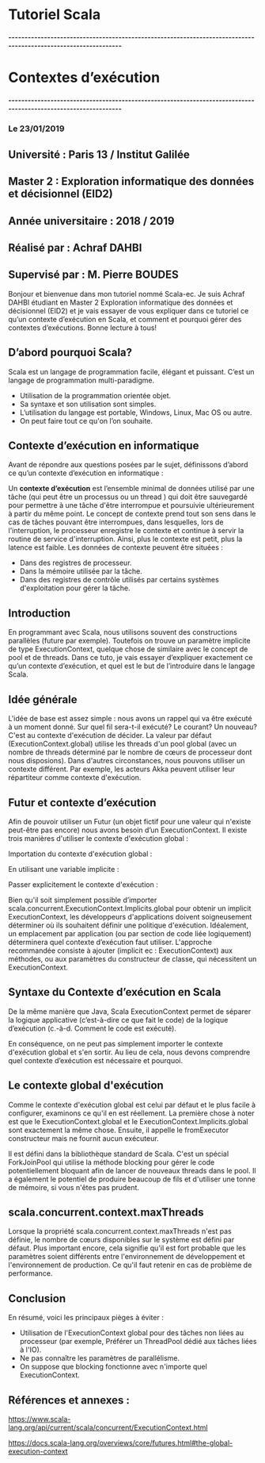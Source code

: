 # Tutoriel Scala 

#### ---------------------------------------------------------------------------------------------------------------

# Contextes d’exécution

#### ---------------------------------------------------------------------------------------------------------------

### Le 23/01/2019

## Université : Paris 13 / Institut Galilée

## Master 2 : Exploration informatique des données et décisionnel (EID2)

## Année universitaire : 2018 / 2019

## Réalisé par : Achraf DAHBI

## Supervisé par : M. Pierre BOUDES



Bonjour et bienvenue dans mon tutoriel nommé Scala-ec. Je suis Achraf DAHBI
étudiant en Master 2 Exploration informatique des données et décisionnel (EID2) et
je vais essayer de vous expliquer dans ce tutoriel ce qu’un contexte d’exécution en
Scala, et comment et pourquoi gérer des contextes d’exécutions. Bonne lecture à
tous!

## D’abord pourquoi Scala?

Scala est un langage de programmation facile, élégant et puissant. C’est un langage
de programmation multi-paradigme.

- Utilisation de la programmation orientée objet.
- Sa syntaxe et son utilisation sont simples.
- L’utilisation du langage est portable, Windows, Linux, Mac OS ou autre.
- On peut faire tout ce qu'on l’on souhaite.

## Contexte d’exécution en informatique

Avant de répondre aux questions posées par le sujet, définissons d’abord ce qu’un
contexte d’exécution en informatique :

Un **contexte d’exécution** est l’ensemble minimal de données utilisé par une tâche
(qui peut être un processus ou un thread ) qui doit être sauvegardé pour permettre à
une tâche d'être interrompue et poursuivie ultérieurement à partir du même point. Le
concept de contexte prend tout son sens dans le cas de tâches pouvant être
interrompues, dans lesquelles, lors de l'interruption, le processeur enregistre le
contexte et continue à servir la routine de service d'interruption. Ainsi, plus le
contexte est petit, plus la latence est faible. Les données de contexte peuvent être
situées :

- Dans des registres de processeur.
- Dans la mémoire utilisée par la tâche.
- Dans des registres de contrôle utilisés par certains systèmes d'exploitation pour
gérer la tâche.

## Introduction

En programmant avec Scala, nous utilisons souvent des constructions parallèles
(future par exemple). Toutefois on trouve un paramètre implicite de type
ExecutionContext, quelque chose de similaire avec le concept de pool et de threads.
Dans ce tuto, je vais essayer d’expliquer exactement ce qu’un contexte d’exécution,
et quel est le but de l’introduire dans le langage Scala.

## Idée générale


L'idée de base est assez simple : nous avons un rappel qui va être exécuté à un
moment donné. Sur quel fil sera-t-il exécuté? Le courant? Un nouveau?
C'est au contexte d'exécution de décider. La valeur par défaut
(ExecutionContext.global) utilise les threads d'un pool global (avec un nombre de
threads déterminé par le nombre de cœurs de processeur dont nous disposions).
Dans d'autres circonstances, nous pouvons utiliser un contexte différent. Par
exemple, les acteurs Akka peuvent utiliser leur répartiteur comme contexte
d'exécution.

## Futur et contexte d’exécution

Afin de pouvoir utiliser un Futur (un objet fictif pour une valeur qui n'existe peut-être
pas encore) nous avons besoin d’un ExecutionContext. Il existe trois manières
d'utiliser le contexte d'exécution global :

Importation du contexte d'exécution global :

En utilisant une variable implicite :

Passer explicitement le contexte d'exécution :

Bien qu'il soit simplement possible d’importer
scala.concurrent.ExecutionContext.Implicits.global pour obtenir un implicit
ExecutionContext, les développeurs d'applications doivent soigneusement
déterminer où ils souhaitent définir une politique d'exécution. Idéalement, un
emplacement par application (ou par section de code liée logiquement) déterminera
quel contexte d’exécution faut utiliser. L'approche recommandée consiste à ajouter
(implicit ec : ExecutionContext) aux méthodes, ou aux paramètres du constructeur
de classe, qui nécessitent un ExecutionContext.

## Syntaxe du Contexte d’exécution en Scala

De la même manière que Java, Scala ExecutionContext permet de séparer la
logique applicative (c’est-à-dire ce que fait le code) de la logique d’exécution (c.-à-d.
Comment le code est exécuté).


En conséquence, on ne peut pas simplement importer le contexte d'exécution global
et s'en sortir. Au lieu de cela, nous devons comprendre quel contexte d’exécution est
nécessaire et pourquoi.

## Le contexte global d'exécution

Comme le contexte d'exécution global est celui par défaut et le plus facile à
configurer, examinons ce qu'il en est réellement.
La première chose à noter est que le ExecutionContext.global et le
ExecutionContext.Implicits.global sont exactement la même chose. Ensuite, il
appelle le fromExecutor constructeur mais ne fournit aucun exécuteur.

Il est défini dans la bibliothèque standard de Scala. C'est un spécial ForkJoinPool
qui utilise la méthode blocking pour gérer le code potentiellement bloquant afin de
lancer de nouveaux threads dans le pool. Il a également le potentiel de produire
beaucoup de fils et d'utiliser une tonne de mémoire, si vous n'êtes pas prudent.

## scala.concurrent.context.maxThreads

Lorsque la propriété scala.concurrent.context.maxThreads n'est pas définie, le
nombre de cœurs disponibles sur le système est défini par défaut. Plus important
encore, cela signifie qu'il est fort probable que les paramètres soient différents entre
l'environnement de développement et l'environnement de production. Ce qu'il faut
retenir en cas de problème de performance.

## Conclusion

En résumé, voici les principaux pièges à éviter :

- Utilisation de l'ExecutionContext global pour des tâches non liées au
processeur (par exemple, Préférer un ThreadPool dédié aux tâches liées à l'IO).
- Ne pas connaître les paramètres de parallélisme.
- On suppose que blocking fonctionne avec n'importe quel ExecutionContext.

## Références et annexes :

https://www.scala-lang.org/api/current/scala/concurrent/ExecutionContext.html

https://docs.scala-lang.org/overviews/core/futures.html#the-global-execution-context


